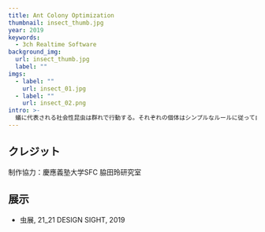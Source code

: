 ```yaml
---
title: Ant Colony Optimization
thumbnail: insect_thumb.jpg
year: 2019
keywords:
  - 3ch Realtime Software
background_img:
  url: insect_thumb.jpg
  label: ""
imgs:
  - label: ""
    url: insect_01.jpg
  - label: ""
    url: insect_02.png
intro: >-
  蟻に代表される社会性昆虫は群れで行動する。それぞれの個体はシンプルなルールに従って自律的に行動する。結果として、群れ全体に協調した振る舞いが生まれる。1つ目の映像はよく知られたシンプルな群衆シミュレーションで、3つのルール（個体間の衝突を避ける、周りの進行方向に合わせる、群れから離れすぎないようにする）を満たした行動をすることで、協調した振る舞いを実現している。2つ目は捕食行動に着目し、捕食者間にコミュニケーションがない原始的な状態をモデリングした。通信手段がないと協調は生まれない。3つ目は蟻コロニー最適化のシミュレーション。餌を見つけた個体はフェロモンを分泌しながら巣に戻る。フェロモンを見つけた個体はそれに沿って移動し、餌を見つけたら自分もフェロモンを分泌しながら巣に戻る。ただそれだけで餌と巣を結ぶ最適な経路が生まれる。シンプルな通信ルールと鮮やかな最適化。蟻の群れは通信技術が埋め込まれたIoT機器や自動運転のお手本でもあるのだ。
---
```


## クレジット

制作協力：慶應義塾大学SFC 脇田玲研究室

## 展示

- 虫展, 21_21 DESIGN SIGHT, 2019
